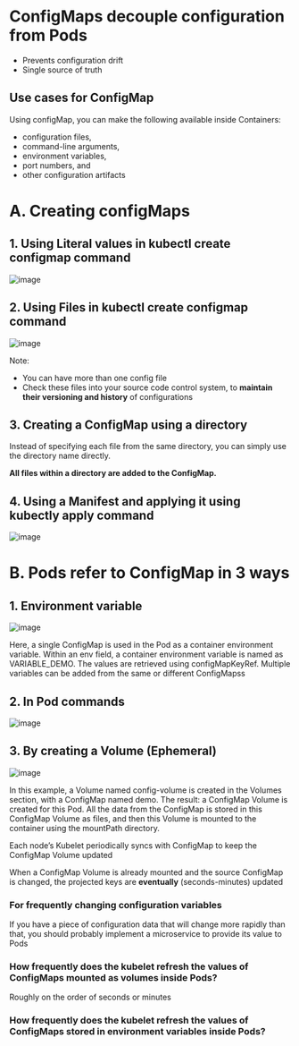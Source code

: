 # ConfigMaps decouple configuration from Pods
- Prevents configuration drift
- Single source of truth

## Use cases for ConfigMap
Using configMap, you can make the
following available inside Containers: 
- configuration files, 
- command-line arguments,
- environment variables, 
- port numbers, and 
- other configuration artifacts 

# A. Creating configMaps

## 1. Using Literal values in kubectl create configmap command
![image](https://user-images.githubusercontent.com/40435982/145127129-7eeebe33-c2d0-46c2-83a8-05537f75340f.png)

## 2. Using Files in kubectl create configmap command
![image](https://user-images.githubusercontent.com/40435982/145127332-9207b441-7c17-44a7-b917-9dd7c44a8dc3.png)

Note:
- You can have more than one config file
- Check these files into your source code control system, to **maintain their versioning
and history** of configurations


## 3. Creating a ConfigMap using a directory
Instead of specifying each file from the same directory, you can simply use the
directory name directly.

**All files within a directory are added to the ConfigMap.**

## 4. Using a Manifest and applying it using kubectly apply command
![image](https://user-images.githubusercontent.com/40435982/145127769-9d8d0f7b-0074-4cf6-bbaf-213454b344f8.png)

# B. Pods refer to ConfigMap in 3 ways

## 1. Environment variable
![image](https://user-images.githubusercontent.com/40435982/145124988-69a7e995-d8a3-47a0-90e7-24965d09efa8.png)

Here, a single ConfigMap is used in the Pod as a container environment variable.
Within an env field, a container environment variable is named as VARIABLE_DEMO.
The values are retrieved using configMapKeyRef.
Multiple variables can be added from the same or different ConfigMapss

## 2. In Pod commands
![image](https://user-images.githubusercontent.com/40435982/145125074-366681b1-30ea-4342-90d4-fa7d93b4f5d7.png)

## 3. By creating a Volume (Ephemeral)
![image](https://user-images.githubusercontent.com/40435982/145125458-3b4a5122-1b3c-41aa-b558-4840ccc5d81c.png)

In this example, a Volume named config-volume is created in the Volumes section,
with a ConfigMap named demo.
The result: a ConfigMap Volume is created for this Pod. All the data from the
ConfigMap is stored in this ConfigMap Volume as files, and then this Volume is
mounted to the container using the mountPath directory.

Each node’s Kubelet periodically syncs with
ConfigMap to keep the ConfigMap Volume updated

When a ConfigMap Volume is already mounted and the source ConfigMap is
changed, the projected keys are **eventually** (seconds-minutes) updated

### For frequently changing configuration variables
 If you have a piece of configuration
data that will change more rapidly than that, you should probably implement a
microservice to provide its value to Pods

### How frequently does the kubelet refresh the values of ConfigMaps mounted as volumes inside Pods?
Roughly on the order of seconds or minutes

### How frequently does the kubelet refresh the values of ConfigMaps stored in environment variables inside Pods?
